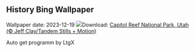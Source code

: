 ## History Bing Wallpaper
Wallpaper date: 2023-12-19
![](https://www.bing.com/th?id=OHR.CapitolReefSnow_EN-US8594085615_UHD.jpg&w=1000)Download: [Capitol Reef National Park, Utah (© Jeff Clay/Tandem Stills + Motion)](https://www.bing.com/th?id=OHR.CapitolReefSnow_EN-US8594085615_UHD.jpg)

Auto get programm by LtgX
